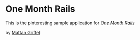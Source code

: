 # One Month Rails

This is the pinteresting sample application for
[*One Month Rails*](http://oneonthrails.com)

by [Mattan Griffel](http://mattangriffel.com)